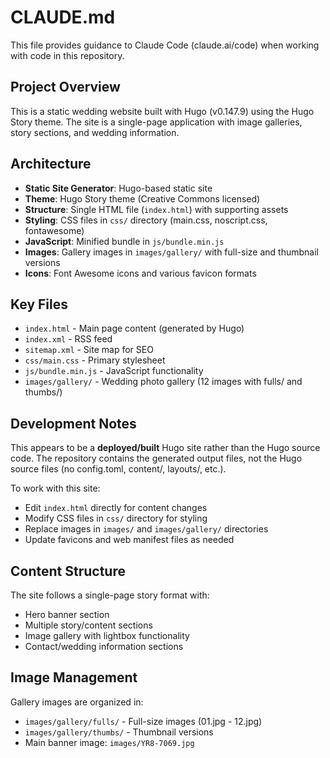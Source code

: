 # CLAUDE.md

This file provides guidance to Claude Code (claude.ai/code) when working with code in this repository.

## Project Overview

This is a static wedding website built with Hugo (v0.147.9) using the Hugo Story theme. The site is a single-page application with image galleries, story sections, and wedding information.

## Architecture

- **Static Site Generator**: Hugo-based static site
- **Theme**: Hugo Story theme (Creative Commons licensed)
- **Structure**: Single HTML file (`index.html`) with supporting assets
- **Styling**: CSS files in `css/` directory (main.css, noscript.css, fontawesome)
- **JavaScript**: Minified bundle in `js/bundle.min.js`
- **Images**: Gallery images in `images/gallery/` with full-size and thumbnail versions
- **Icons**: Font Awesome icons and various favicon formats

## Key Files

- `index.html` - Main page content (generated by Hugo)
- `index.xml` - RSS feed
- `sitemap.xml` - Site map for SEO
- `css/main.css` - Primary stylesheet
- `js/bundle.min.js` - JavaScript functionality
- `images/gallery/` - Wedding photo gallery (12 images with fulls/ and thumbs/)

## Development Notes

This appears to be a **deployed/built** Hugo site rather than the Hugo source code. The repository contains the generated output files, not the Hugo source files (no config.toml, content/, layouts/, etc.).

To work with this site:
- Edit `index.html` directly for content changes
- Modify CSS files in `css/` directory for styling
- Replace images in `images/` and `images/gallery/` directories
- Update favicons and web manifest files as needed

## Content Structure

The site follows a single-page story format with:
- Hero banner section
- Multiple story/content sections
- Image gallery with lightbox functionality
- Contact/wedding information sections

## Image Management

Gallery images are organized in:
- `images/gallery/fulls/` - Full-size images (01.jpg - 12.jpg)
- `images/gallery/thumbs/` - Thumbnail versions
- Main banner image: `images/YR8-7069.jpg`